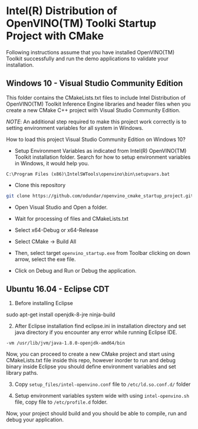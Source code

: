 # Intel(R) Distribution of OpenVINO(TM) Toolki Startup Project with CMake

Following instructions assume that you have installed OpenVINO(TM) Toolkit successfully and run the demo applications to validate your installation.

## Windows 10 -  Visual Studio Community Edition

This folder contains the CMakeLists.txt files to include Intel Distribution of OpenVINO(TM) Toolkit Inference Engine libraries and header files when you create a new CMake C++ project with Visual Studio Community Edition.

*NOTE*: An additional step required to make this project work correctly is to setting environment variables for all system in Windows.

How to load this project Visual Studio Community Edition on Windows 10?

- Setup Environment Variables as indicated from Intel(R) OpenVINO(TM) Toolkit installation folder. Search for how to setup environment variables in Windows, it would help you. 

```
C:\Program Files (x86)\IntelSWTools\openvino\bin\setupvars.bat
```

- Clone this repository

```bash
git clone https://github.com/odundar/openvino_cmake_startup_project.git
```

- Open Visual Studio and Open a folder.

- Wait for processing of files and CMakeLists.txt

- Select x64-Debug or x64-Release

- Select CMake -> Build All

- Then, select target `openvino_startup.exe` from Toolbar clicking on down arrow, select the exe file.

- Click on Debug and Run or Debug the application.

## Ubuntu 16.04 - Eclipse CDT

1. Before installing Eclipse 

sudo apt-get install openjdk-8-jre ninja-build

2. After Eclipse installation find eclipse.ini in installation directory and set java directory if you encounter any error while running Eclipse IDE.

`-vm /usr/lib/jvm/java-1.8.0-openjdk-amd64/bin`

Now, you can proceed to create a new CMake project and start using CMakeLists.txt file inside this repo, however inorder to run and debug binary inside Eclipse you should define environment variables and set library paths.

3. Copy `setup_files/intel-openvino.conf` file to `/etc/ld.so.conf.d/` folder

4. Setup environment variables system wide with using `intel-openvino.sh` file, copy file to `/etc/profile.d` folder. 

Now, your project should build and you should be able to compile, run and debug your application.

